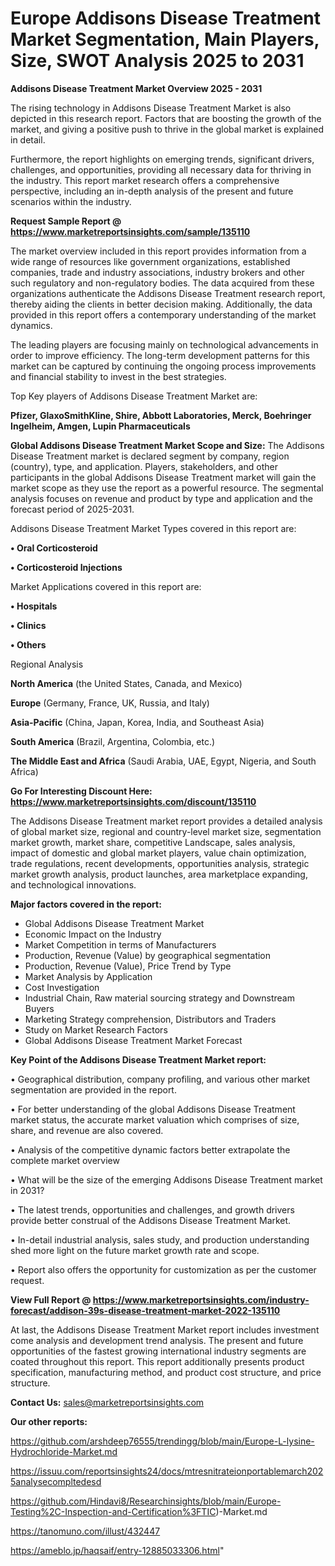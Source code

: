 # Europe Addisons Disease Treatment Market Segmentation, Main Players, Size, SWOT Analysis 2025 to 2031

<Strong> Addisons Disease Treatment Market Overview 2025 - 2031</strong>

The rising technology in Addisons Disease Treatment Market is also depicted in this research report. Factors that are boosting the growth of the market, and giving a positive push to thrive in the global market is explained in detail.

Furthermore, the report highlights on emerging trends, significant drivers, challenges, and opportunities, providing all necessary data for thriving in the industry. This report market research offers a comprehensive perspective, including an in-depth analysis of the present and future scenarios within the industry.

<strong>Request Sample Report @ <a href=https://www.marketreportsinsights.com/sample/135110>https://www.marketreportsinsights.com/sample/135110</a></strong>

The market overview included in this report provides information from a wide range of resources like government organizations, established companies, trade and industry associations, industry brokers and other such regulatory and non-regulatory bodies. The data acquired from these organizations authenticate the Addisons Disease Treatment research report, thereby aiding the clients in better decision making. Additionally, the data provided in this report offers a contemporary understanding of the market dynamics.

The leading players are focusing mainly on technological advancements in order to improve efficiency. The long-term development patterns for this market can be captured by continuing the ongoing process improvements and financial stability to invest in the best strategies.

Top Key players of Addisons Disease Treatment Market are:

<strong>Pfizer, GlaxoSmithKline, Shire, Abbott Laboratories, Merck, Boehringer Ingelheim, Amgen, Lupin Pharmaceuticals</strong>

<strong><b>Global Addisons Disease Treatment Market Scope and Size:</b></strong>
The Addisons Disease Treatment market is declared segment by company, region (country), type, and application. Players, stakeholders, and other participants in the global Addisons Disease Treatment market will gain the market scope as they use the report as a powerful resource. The segmental analysis focuses on revenue and product by type and application and the forecast period of 2025-2031.

Addisons Disease Treatment Market Types covered in this report are:

<strong>• Oral Corticosteroid

• Corticosteroid Injections</strong>

Market Applications covered in this report are:

<strong>• Hospitals

• Clinics

• Others</strong> 

Regional Analysis

<strong>North America</strong> (the United States, Canada, and Mexico)

<strong>Europe</strong> (Germany, France, UK, Russia, and Italy)

<strong>Asia-Pacific</strong> (China, Japan, Korea, India, and Southeast Asia)

<strong>South America</strong> (Brazil, Argentina, Colombia, etc.)

<strong>The Middle East and Africa</strong> (Saudi Arabia, UAE, Egypt, Nigeria, and South Africa)

<strong>Go For Interesting Discount Here: <a href=https://www.marketreportsinsights.com/discount/135110>https://www.marketreportsinsights.com/discount/135110</a></strong>

The Addisons Disease Treatment market report provides a detailed analysis of global market size, regional and country-level market size, segmentation market growth, market share, competitive Landscape, sales analysis, impact of domestic and global market players, value chain optimization, trade regulations, recent developments, opportunities analysis, strategic market growth analysis, product launches, area marketplace expanding, and technological innovations.

<strong><b>Major factors covered in the report:</b></strong>
<ul>
  <li>Global Addisons Disease Treatment Market </li>
  <li>Economic Impact on the Industry</li>
  <li>Market Competition in terms of Manufacturers</li>
  <li>Production, Revenue (Value) by geographical segmentation</li>
  <li>Production, Revenue (Value), Price Trend by Type</li>
  <li>Market Analysis by Application</li>
  <li>Cost Investigation</li>
  <li>Industrial Chain, Raw material sourcing strategy and Downstream Buyers</li>
  <li>Marketing Strategy comprehension, Distributors and Traders</li>
  <li>Study on Market Research Factors</li>
  <li>Global Addisons Disease Treatment Market Forecast</li>
</ul>

<strong><b>Key Point of the Addisons Disease Treatment Market report:</b></strong>

• Geographical distribution, company profiling, and various other market segmentation are provided in the report.

• For better understanding of the global Addisons Disease Treatment market status, the accurate market valuation which comprises of size, share, and revenue are also covered.

• Analysis of the competitive dynamic factors better extrapolate the complete market overview

• What will be the size of the emerging Addisons Disease Treatment market in 2031?

• The latest trends, opportunities and challenges, and growth drivers provide better construal of the Addisons Disease Treatment Market.

• In-detail industrial analysis, sales study, and production understanding shed more light on the future market growth rate and scope.

• Report also offers the opportunity for customization as per the customer request.

<strong><b>View Full Report @ <a href=https://www.marketreportsinsights.com/industry-forecast/addison-39s-disease-treatment-market-2022-135110>https://www.marketreportsinsights.com/industry-forecast/addison-39s-disease-treatment-market-2022-135110</a></b></strong>


At last, the Addisons Disease Treatment Market report includes investment come analysis and development trend analysis. The present and future opportunities of the fastest growing international industry segments are coated throughout this report. This report additionally presents product specification, manufacturing method, and product cost structure, and price structure.

<strong>Contact Us:</strong>
sales@marketreportsinsights.com

<strong>Our other reports:</strong>

<a href=https://github.com/arshdeep76555/trendingg/blob/main/Europe-L-lysine-Hydrochloride-Market.md>https://github.com/arshdeep76555/trendingg/blob/main/Europe-L-lysine-Hydrochloride-Market.md</a>

<a href=https://issuu.com/reportsinsights24/docs/mtresnitrateionportablemarch2025analysecompltedesd>https://issuu.com/reportsinsights24/docs/mtresnitrateionportablemarch2025analysecompltedesd</a>

<a href=https://github.com/Hindavi8/Researchinsights/blob/main/Europe-Testing%2C-Inspection-and-Certification%3FTIC)-Market.md>https://github.com/Hindavi8/Researchinsights/blob/main/Europe-Testing%2C-Inspection-and-Certification%3FTIC)-Market.md</a>

<a href=https://tanomuno.com/illust/432447>https://tanomuno.com/illust/432447</a>

<a href=https://ameblo.jp/haqsaif/entry-12885033306.html>https://ameblo.jp/haqsaif/entry-12885033306.html</a>"
